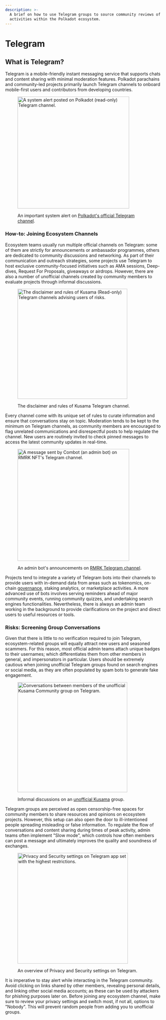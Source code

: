 ```yaml
---
description: >-
  A brief on how to use Telegram groups to source community reviews of projects'
  activities within the Polkadot ecosystem.
---
```


# Telegram

## What is Telegram?

Telegram is a mobile-friendly instant messaging service that supports chats and content sharing with minimal moderation features. Polkadot parachains and community-led projects primarily launch Telegram channels to onboard mobile-first users and contributors from developing countries.

<figure><img src="../../.gitbook/assets/S_TelegramPolkadotReadOnly.jpg" alt="A system alert posted on Polkadot (read-only) Telegram channel." width="360"><figcaption><p>An important system alert on <a href="https://t.me/PolkadotOfficial">Polkadot's official Telegram channel</a>.</p></figcaption></figure>



### How-to: Joining Ecosystem Channels

Ecosystem teams usually run multiple official channels on Telegram: some of them are strictly for announcements or ambassador programmes, others are dedicated to community discussions and networking. As part of their communication and outreach strategies, some projects use Telegram to host exclusive community-focused initiatives such as AMA sessions, Deep-dives, Request For Proposals, giveaways or airdrops. However, there are also a number of unofficial channels created by community members to evaluate projects through informal discussions.

<figure><img src="../../.gitbook/assets/S_TelegramKusamaDisclaimer.jpg" alt="The disclaimer and rules of Kusama (Read-only) Telegram channels advising users of risks." width="354"><figcaption><p>The disclaimer and rules of Kusama Telegram channel.</p></figcaption></figure>

Every channel come with its unique set of rules to curate information and ensure that conversations stay on topic. Moderation tends to be kept to the minimum on Telegram channels, as community members are encouraged to flag unrelated communications and disrespectful posts to help regulate the channel. New users are routinely invited to check pinned messages to access the latest community updates in real-time.

<figure><img src="../../.gitbook/assets/S_TelegramRMRK.jpg" alt="A message sent by Combot (an admin bot) on RMRK NFT&#x27;s Telegram channel." width="360"><figcaption><p>An admin bot's announcements on <a href="https://t.me/rmrkapp">RMRK Telegram channel</a>. </p></figcaption></figure>

Projects tend to integrate a variety of Telegram bots into their channels to provide users with in-demand data from areas such as tokenomics, on-chain [governance](../3.operations/voting/), staking analytics, or marketplace activities. A more advanced use of bots involves serving reminders ahead of major community events, running community quizzes, and undertaking search engines functionalities. Nevertheless, there is always an admin team working in the background to provide clarifications on the project and direct users to useful resources or tools.&#x20;



### Risks: Screening Group Conversations

Given that there is little to no verification required to join Telegram, ecosystem-related groups will equally attract new users and seasoned scammers. For this reason, most official admin teams attach unique badges to their usernames; which differentiates them from other members in general, and impersonators in particular. Users should be extremely cautious when joining unofficial Telegram groups found on search engines or social media, as they are often populated by spam bots to generate fake engagement.

<figure><img src="../../.gitbook/assets/S_TelegramKusamaCommunity.jpg" alt="Conversations between members of the unofficial Kusama Community group on Telegram." width="354"><figcaption><p>Informal discussions on an <a href="https://t.me/kusamacommunity">unofficial Kusama</a> group.</p></figcaption></figure>

Telegram groups are perceived as open censorship-free spaces for community members to share resources and opinions on ecosystem projects. However, this setup can also open the door to ill-intentioned people spreading misleading or false information. To regulate the flow of conversations and content sharing during times of peak activity, admin teams often implement "Slow mode", which controls how often members can post a message and ultimately improves the quality and soundness of exchanges.&#x20;

<figure><img src="../../.gitbook/assets/S_TelegramPrivacySettings.jpg" alt="Privacy and Security settings on Telegram app set with the highest restrictions." width="356"><figcaption><p>An overview of Privacy and Security settings on Telegram.</p></figcaption></figure>

It is imperative to stay alert while interacting in the Telegram community. Avoid clicking on links shared by other members, revealing personal details, and linking other social media accounts; as these can be used by attackers for phishing purposes later on. Before joining any ecosystem channel, make sure to review your privacy settings and switch most, if not all, options to "Nobody". This will prevent random people from adding you to unofficial groups.

